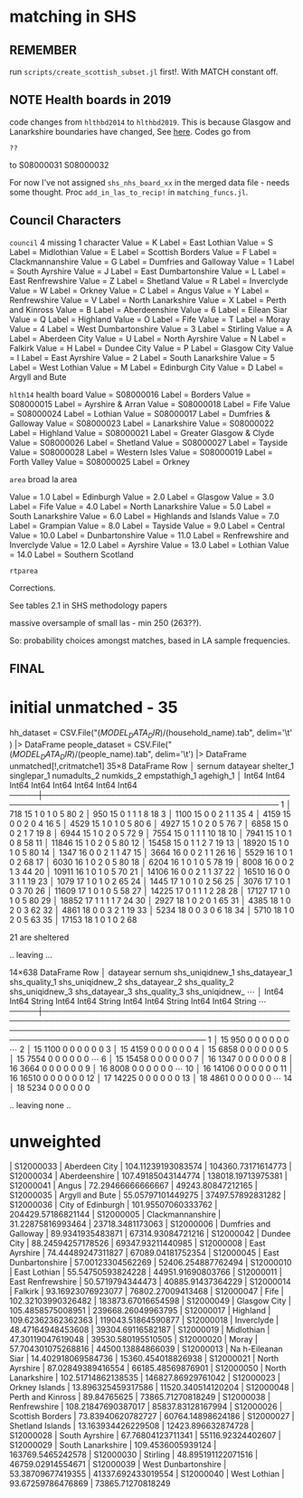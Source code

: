 # matching in SHS

## REMEMBER

run `scripts/create_scottish_subset.jl` first!. With MATCH constant off.

## NOTE Health boards in 2019

code changes from `hlthbd2014` to `hlthbd2019`. This is because Glasgow and Lanarkshire boundaries have changed, See [here](https://www.data.gov.uk/dataset/72bee810-7959-4e0e-a0b1-5e8eb96f2e3d/health-boards-april-2019-names-and-codes-in-scotland).
Codes go from 
    
    ??
    

to 
    S08000031
    S08000032

For now I've not assigned `shs_nhs_board_xx` in the merged data file - needs some thought. Proc `add_in_las_to_recip!` in `matching_funcs.jl`.

## Council Characters

`council` 4 missing 1 character
Value = K	Label = East Lothian
	Value = S	Label = Midlothian
	Value = E	Label = Scottish Borders
	Value = F	Label = Clackmannanshire
	Value = G	Label = Dumfries and Galloway
	Value = 1	Label = South Ayrshire
	Value = J	Label = East Dumbartonshire
	Value = L	Label = East Renfrewshire
	Value = Z	Label = Shetland
	Value = R	Label = Inverclyde
	Value = W	Label = Orkney
	Value = C	Label = Angus
	Value = Y	Label = Renfrewshire
	Value = V	Label = North Lanarkshire
	Value = X	Label = Perth and Kinross
	Value = B	Label = Aberdeenshire
	Value = 6	Label = Eilean Siar
	Value = Q	Label = Highland
	Value = O	Label = Fife
	Value = T	Label = Moray
	Value = 4	Label = West Dumbartonshire
	Value = 3	Label = Stirling
	Value = A	Label = Aberdeen City
	Value = U	Label = North Ayrshire
	Value = N	Label = Falkirk
	Value = H	Label = Dundee City
	Value = P	Label = Glasgow City
	Value = I	Label = East Ayrshire
	Value = 2	Label = South Lanarkshire
	Value = 5	Label = West Lothian
	Value = M	Label = Edinburgh City
	Value = D	Label = Argyll and Bute
	
`hlth14` health board
Value = S08000016	Label = Borders
	Value = S08000015	Label = Ayrshire & Arran
	Value = S08000018	Label = Fife
	Value = S08000024	Label = Lothian
	Value = S08000017	Label = Dumfries & Galloway
	Value = S08000023	Label = Lanarkshire
	Value = S08000022	Label = Highland
	Value = S08000021	Label = Greater Glasgow & Clyde
	Value = S08000026	Label = Shetland
	Value = S08000027	Label = Tayside
	Value = S08000028	Label = Western Isles
	Value = S08000019	Label = Forth Valley
	Value = S08000025	Label = Orkney

`area` broad la area

Value = 1.0	Label = Edinburgh
	Value = 2.0	Label = Glasgow
	Value = 3.0	Label = Fife
	Value = 4.0	Label = North Lanarkshire
	Value = 5.0	Label = South Lanarkshire
	Value = 6.0	Label = Highlands and Islands
	Value = 7.0	Label = Grampian
	Value = 8.0	Label = Tayside
	Value = 9.0	Label = Central
	Value = 10.0	Label = Dunbartonshire
	Value = 11.0	Label = Renfrewshire and Inverclyde
	Value = 12.0	Label = Ayrshire
	Value = 13.0	Label = Lothian
	Value = 14.0	Label = Southern Scotland
	
`rtparea` 



Corrections.

See tables 2.1 in SHS methodology papers

massive oversample of small las - min 250 (263??). 

So: probability choices amongst matches, based in LA sample frequencies.

## FINAL


# initial unmatched - 35
hh_dataset = CSV.File("$(MODEL_DATA_DIR)/$(household_name).tab", delim='\t' ) |> DataFrame
people_dataset = CSV.File("$(MODEL_DATA_DIR)/$(people_name).tab", delim='\t') |> DataFrame
 unmatched[!,critmatche1]
35×8 DataFrame
 Row │ sernum  datayear  shelter_1  singlepar_1  numadults_2  numkids_2  empstathigh_1  agehigh_1 
     │ Int64   Int64     Int64      Int64        Int64        Int64      Int64          Int64     
─────┼────────────────────────────────────────────────────────────────────────────────────────────
   1 │    718        15          1            0            1          0              5         80
   2 │    950        15          0            1            1          1              8         18
   3 │   1100        15          0            0            2          1              1         35
   4 │   4159        15          0            0            2          0              4         16
   5 │   4529        15          1            0            1          0              5         80
   6 │   4927        15          1            0            2          0              5         76
   7 │   6858        15          0            0            2          1              7         19
   8 │   6944        15          1            0            2          0              5         72
   9 │   7554        15          0            1            1          1             10         18
  10 │   7941        15          1            0            1          0              8         58
  11 │  11846        15          1            0            2          0              5         80
  12 │  15458        15          0            1            1          2              7         19
  13 │  18920        15          1            0            1          0              5         80
  14 │   1347        16          0            0            2          1              1         47
  15 │   3664        16          0            0            2          1              1         26
  16 │   5529        16          1            0            1          0              2         68
  17 │   6030        16          1            0            2          0              5         80
  18 │   6204        16          1            0            1          0              5         78
  19 │   8008        16          0            0            2          1              3         44
  20 │  10911        16          1            0            1          0              5         70
  21 │  14106        16          0            0            2          1              1         37
  22 │  16510        16          0            0            3          1              1         19
  23 │   1079        17          1            0            1          0              2         65
  24 │   1445        17          1            0            1          0              2         56
  25 │   3076        17          1            0            1          0              3         70
  26 │  11609        17          1            0            1          0              5         58
  27 │  14225        17          0            1            1          1              2         28
  28 │  17127        17          1            0            1          0              5         80
  29 │  18852        17          1            1            1          1              7         24
  30 │   2927        18          1            0            2          0              1         65
  31 │   4385        18          1            0            2          0              3         62
  32 │   4861        18          0            0            3          2              1         19
  33 │   5234        18          0            0            3          0              6         18
  34 │   5710        18          1            0            2          0              5         63
  35 │  17153        18          1            0            1          0              2         68

21 are sheltered

.. leaving ...

14×638 DataFrame
 Row │ datayear  sernum  shs_uniqidnew_1  shs_datayear_1  shs_quality_1  shs_uniqidnew_2  shs_datayear_2  shs_quality_2  shs_uniqidnew_3  shs_datayear_3  shs_quality_3  shs_uniqidnew_ ⋯
     │ Int64     Int64   String           Int64           Int64          String           Int64           Int64          String           Int64           Int64          String         ⋯
─────┼───────────────────────────────────────────────────────────────────────────────────────────────────────────────────────────────────────────────────────────────────────────────────
   1 │       15     950                                0              0                                0              0                                0              0                 ⋯
   2 │       15    1100                                0              0                                0              0                                0              0
   3 │       15    4159                                0              0                                0              0                                0              0
   4 │       15    6858                                0              0                                0              0                                0              0
   5 │       15    7554                                0              0                                0              0                                0              0                 ⋯
   6 │       15   15458                                0              0                                0              0                                0              0
   7 │       16    1347                                0              0                                0              0                                0              0
   8 │       16    3664                                0              0                                0              0                                0              0
   9 │       16    8008                                0              0                                0              0                                0              0                 ⋯
  10 │       16   14106                                0              0                                0              0                                0              0
  11 │       16   16510                                0              0                                0              0                                0              0
  12 │       17   14225                                0              0                                0              0                                0              0
  13 │       18    4861                                0              0                                0              0                                0              0                 ⋯
  14 │       18    5234                                0              0                                0              0                                0              0

  .. leaving none ..
  
# unweighted  

| S12000033 | Aberdeen City | 104.11239193083574 | 104360.73171614773
| S12000034 | Aberdeenshire | 107.49185043144774 | 138018.19713975381
| S12000041 | Angus | 72.29466666666667 | 49243.80847212165
| S12000035 | Argyll and Bute | 55.05797101449275 | 37497.57892831282
| S12000036 | City of Edinburgh | 101.95507060333762 | 204429.57186821144
| S12000005 | Clackmannanshire | 31.22875816993464 | 23718.3481173063
| S12000006 | Dumfries and Galloway | 89.9341935483871 | 67314.93084721216
| S12000042 | Dundee City | 88.24594257178526 | 69347.93211440985
| S12000008 | East Ayrshire | 74.44489247311827 | 67089.04181752354
| S12000045 | East Dunbartonshire | 57.00123304562269 | 52406.254887762494
| S12000010 | East Lothian | 55.54750593824228 | 44951.91690803766
| S12000011 | East Renfrewshire | 50.5719794344473 | 40885.91437364229
| S12000014 | Falkirk | 93.16923076923077 | 76802.27009413468
| S12000047 | Fife | 102.32103990326482 | 183873.67016654598
| S12000049 | Glasgow City | 105.4858575008951 | 239668.26049963795
| S12000017 | Highland | 109.62362362362363 | 119043.51864590877
| S12000018 | Inverclyde | 48.47164948453608 | 39304.69116582187
| S12000019 | Midlothian | 47.30119047619048 | 39530.580195510505
| S12000020 | Moray | 57.704301075268816 | 44500.13884866039
| S12000013 | Na h-Eileanan Siar | 14.402918069584736 | 15360.454018826938
| S12000021 | North Ayrshire | 87.02849389416554 | 66185.48569876901
| S12000050 | North Lanarkshire | 102.51714862138535 | 146827.86929761042
| S12000023 | Orkney Islands | 13.896325459317586 | 11520.340514120204
| S12000048 | Perth and Kinross | 89.84765625 | 73865.71270818249
| S12000038 | Renfrewshire | 108.21847690387017 | 85837.83128167994
| S12000026 | Scottish Borders | 73.83940620782727 | 60764.14898624186
| S12000027 | Shetland Islands | 13.163934426229508 | 12423.896632874728
| S12000028 | South Ayrshire | 67.76804123711341 | 55116.92324402607
| S12000029 | South Lanarkshire | 109.4536005939124 | 163769.5465242578
| S12000030 | Stirling | 48.895191122071516 | 46759.02914554671
| S12000039 | West Dunbartonshire | 53.38709677419355 | 41337.692433019554
| S12000040 | West Lothian | 93.67259786476869 | 73865.71270818249
